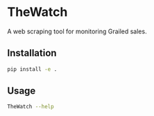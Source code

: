 # TheWatch

A web scraping tool for monitoring Grailed sales.

## Installation

```bash
pip install -e .
```

## Usage

```bash
TheWatch --help
```

